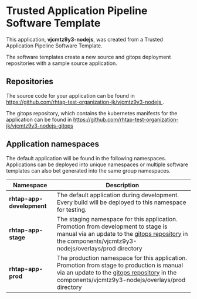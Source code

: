 # Trusted Application Pipeline Software Template

This application, **vjcmtz9y3-nodejs**, was created from a Trusted Application Pipeline Software Template.

The software templates create a new source and gitops deployment repositories with a sample source application. 

## Repositories

The source code for your application can be found in [https://github.com/rhtap-test-organization-jk/vjcmtz9y3-nodejs ](https://github.com/rhtap-test-organization-jk/vjcmtz9y3-nodejs ).
 
The gitops repository, which contains the kubernetes manifests for the application can be found in 
[https://github.com/rhtap-test-organization-jk/vjcmtz9y3-nodejs-gitops ](https://github.com/rhtap-test-organization-jk/vjcmtz9y3-nodejs-gitops ) 

## Application namespaces 

The default application will be found in the following namespaces. Applications can be deployed into unique namespaces or multiple software templates can also bet generated into the same group namespaces.  

|  Namespace   |  Description   |  
| -------- | -------- |   
| **rhtap-app-development** | The default application during development. Every build will be deployed to this namespace for testing. | 
| **rhtap-app-stage** | The staging namespace for this application. Promotion from development to stage is manual via an update to the [gitops repository](https://github.com/rhtap-test-organization-jk/vjcmtz9y3-nodejs-gitops ) in the components/vjcmtz9y3-nodejs/overlays/prod directory |  
| **rhtap-app-prod** | The production namespace for this application. Promotion from stage to production is manual via an update to the [gitops repository](https://github.com/rhtap-test-organization-jk/vjcmtz9y3-nodejs-gitops ) in the components/vjcmtz9y3-nodejs/overlays/prod directory | 